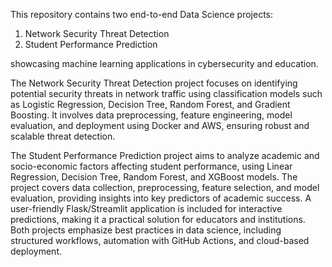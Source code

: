 This repository contains two end-to-end Data Science projects: 
1) Network Security Threat Detection      
2) Student Performance Prediction      
   
showcasing machine learning applications in cybersecurity and education. 

The Network Security Threat Detection project focuses on identifying potential security threats in network traffic using classification models such as Logistic Regression, Decision Tree, Random Forest, and Gradient Boosting. It involves data preprocessing, feature engineering, model evaluation, and deployment using Docker and AWS, ensuring robust and scalable threat detection.   

The Student Performance Prediction project aims to analyze academic and socio-economic factors affecting student performance, using Linear Regression, Decision Tree, Random Forest, and XGBoost models. The project covers data collection, preprocessing, feature selection, and model evaluation, providing insights into key predictors of academic success. A user-friendly Flask/Streamlit application is included for interactive predictions, making it a practical solution for educators and institutions. Both projects emphasize best practices in data science, including structured workflows, automation with GitHub Actions, and cloud-based deployment.   







